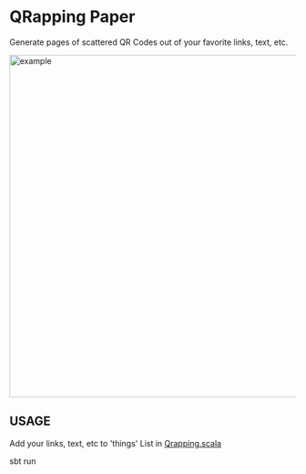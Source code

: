 # QRapping Paper
Generate pages of scattered QR Codes out of your favorite links, text, etc.

<img src="https://github.com/tinystatemachine/QRapping-Paper/raw/master/doc/example.png" width="600" alt="example" />


## USAGE
Add your links, text, etc to 'things' List in [Qrapping.scala](https://github.com/tinystatemachine/QRapping-Paper/blob/src/main/scala/net/reisub/qrapping/Qrapper.scala#L7) 

sbt run
